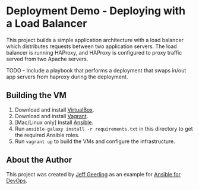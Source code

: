 # Deployment Demo - Deploying with a Load Balancer

This project builds a simple application architecture with a load balancer which distributes requests between two application servers. The load balancer is running HAProxy, and HAProxy is configured to proxy traffic served from two Apache servers.

TODO - Include a playbook that performs a deployment that swaps in/out app servers from haproxy during the deployment.

## Building the VM

  1. Download and install [VirtualBox](https://www.virtualbox.org/wiki/Downloads).
  2. Download and install [Vagrant](http://www.vagrantup.com/downloads.html).
  3. [Mac/Linux only] Install [Ansible](http://docs.ansible.com/intro_installation.html).
  4. Run `ansible-galaxy install -r requirements.txt` in this directory to get the required Ansible roles.
  5. Run `vagrant up` to build the VMs and configure the infrastructure.

## About the Author

This project was created by [Jeff Geerling](http://jeffgeerling.com/) as an example for [Ansible for DevOps](https://leanpub.com/ansible-for-devops).

